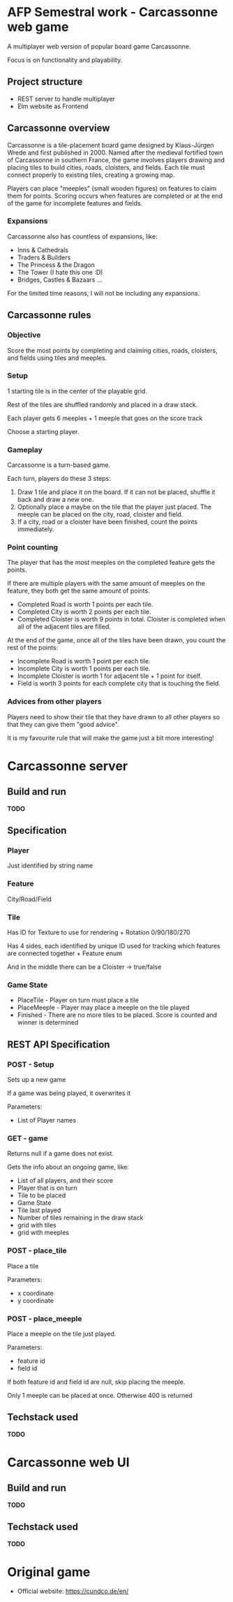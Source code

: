 # AFP Semestral work - Carcassonne web game

A multiplayer web version of popular board game Carcassonne.

Focus is on functionality and playability.

## Project structure

- REST server to handle multiplayer
- Elm website as Frontend

## Carcassonne overview

Carcassonne is a tile-placement board game designed by Klaus-Jürgen Wrede and first published in 2000. Named after the medieval fortified town of Carcassonne in southern France, the game involves players drawing and placing tiles to build cities, roads, cloisters, and fields. Each tile must connect properly to existing tiles, creating a growing map.

Players can place "meeples" (small wooden figures) on features to claim them for points. Scoring occurs when features are completed or at the end of the game for incomplete features and fields.

### Expansions

Carcassonne also has countless of expansions, like:

- Inns & Cathedrals
- Traders & Builders
- The Princess & the Dragon
- The Tower (I hate this one :D)
- Bridges, Castles & Bazaars
...

For the limited time reasons, I will not be including any expansions.

## Carcassonne rules

### Objective

Score the most points by completing and claiming cities, roads, cloisters, and fields using tiles and meeples.

### Setup

1 starting tile is in the center of the playable grid.

Rest of the tiles are shuffled randomly and placed in a draw stack.

Each player gets 6 meeples + 1 meeple that goes on the score track

Choose a starting player.

### Gameplay

Carcassonne is a turn-based game. 

Each turn, players do these 3 steps:

1) Draw 1 tile and place it on the board. If it can not be placed, shuffle it back and draw a new one.
2) Optionally place a maybe on the tile that the player just placed. The meeple can be placed on the city, road, cloister and field.
3) If a city, road or a cloister have been finished, count the points immediately.

### Point counting

The player that has the most meeples on the completed feature gets the points.

If there are multiple players with the same amount of meeples on the feature, they both get the same amount of points.

- Completed Road is worth 1 points per each tile.
- Completed City is worth 2 points per each tile.
- Completed Cloister is worth 9 points in total. Cloister is completed when all of the adjacent tiles are filled.

At the end of the game, once all of the tiles have been drawn, you count the rest of the points:

- Incomplete Road is worth 1 point per each tile.
- Incomplete City is worth 1 points per each tile.
- Incomplete Cloister is worth 1 for adjacent tile + 1 point for itself.
- Field is worth 3 points for each complete city that is touching the field.

### Advices from other players

Players need to show their tile that they have drawn to all other players so that they can give them "good advice".

It is my favourite rule that will make the game just a bit more interesting!

# Carcassonne server

## Build and run

**TODO**

## Specification

### Player

Just identified by string name

### Feature

City/Road/Field

### Tile

Has ID for Texture to use for rendering + Rotation 0/90/180/270

Has 4 sides, each identified by unique ID used for tracking which features are connected together + Feature enum

And in the middle there can be a Cloister -> true/false

### Game State

- PlaceTile - Player on turn must place a tile
- PlaceMeeple - Player may place a meeple on the tile played
- Finished - There are no more tiles to be placed. Score is counted and winner is determined

## REST API Specification

### POST - Setup

Sets up a new game

If a game was being played, it overwrites it

Parameters:
- List of Player names

### GET - game

Returns null if a game does not exist.

Gets the info about an ongoing game, like:

- List of all players, and their score
- Player that is on turn
- Tile to be placed
- Game State 
- Tile last played
- Number of tiles remaining in the draw stack
- grid with tiles
- grid with meeples

### POST - place_tile

Place a tile

Parameters:
- x coordinate
- y coordinate

### POST - place_meeple

Place a meeple on the tile just played.

Parameters:
- feature id
- field id

If both feature id and field id are null, skip placing the meeple.

Only 1 meeple can be placed at once. Otherwise 400 is returned

## Techstack used

**TODO**

# Carcassonne web UI

## Build and run

**TODO**

## Techstack used

**TODO**

# Original game 

- Official website: https://cundco.de/en/